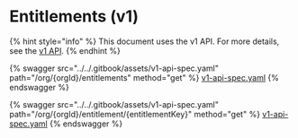 # Entitlements (v1)

{% hint style="info" %}
This document uses the v1 API. For more details, see the [v1 API](../v1-api-overview.md).
{% endhint %}

{% swagger src="../../.gitbook/assets/v1-api-spec.yaml" path="/org/{orgId}/entitlements" method="get" %}
[v1-api-spec.yaml](../../.gitbook/assets/v1-api-spec.yaml)
{% endswagger %}

{% swagger src="../../.gitbook/assets/v1-api-spec.yaml" path="/org/{orgId}/entitlement/{entitlementKey}" method="get" %}
[v1-api-spec.yaml](../../.gitbook/assets/v1-api-spec.yaml)
{% endswagger %}
